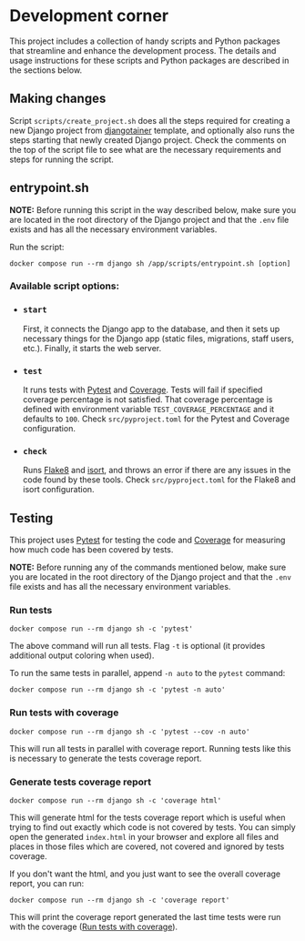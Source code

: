 # Development corner

This project  includes a collection of handy scripts and Python
packages that streamline and enhance the development process.
The details and usage instructions for these scripts and Python
packages are described in the sections below.

## Making changes

Script `scripts/create_project.sh` does all the steps required for
creating a new Django project from
[djangotainer](https://github.com/roknicmilos/djangotainer)
template, and optionally also runs the steps starting that newly
created Django project.
Check the comments on the top of the script file to see what are the
necessary requirements and steps for running the script.

## entrypoint.sh

**NOTE:** Before running this script in the way described below,
make sure you are located in the root directory of the Django
project and that the `.env` file exists and has all the necessary
environment variables.

Run the script:

    docker compose run --rm django sh /app/scripts/entrypoint.sh [option]

### Available script options:

- ### `start`

  First, it connects the Django app to the database, and then
  it sets up necessary things for the Django app (static files,
  migrations, staff users, etc.).
  Finally, it starts the web server.

- ### `test`

  It runs tests with [Pytest](https://docs.pytest.org/) and
  [Coverage](https://coverage.readthedocs.io/).
  Tests will fail if specified coverage percentage is not
  satisfied.
  That coverage percentage is defined with environment variable
  `TEST_COVERAGE_PERCENTAGE` and it defaults to `100`.
  Check `src/pyproject.toml` for the Pytest and Coverage configuration.

- ### `check`

  Runs [Flake8](https://flake8.pycqa.org/) and
  [isort](https://pycqa.github.io/isort/), and throws an error if
  there are any issues in the code found by these tools.
  Check `src/pyproject.toml` for the Flake8 and isort configuration.

## Testing

This project uses [Pytest](https://docs.pytest.org/) for testing the
code and [Coverage](https://coverage.readthedocs.io/) for measuring
how much code has been covered by tests.

**NOTE:** Before running any of the commands mentioned below,
make sure you are located in the root directory of the Django
project and that the `.env` file exists and has all the necessary
environment variables.

### Run tests

    docker compose run --rm django sh -c 'pytest'

The above command will run all tests.
Flag `-t` is optional (it provides additional output coloring when used).

To run the same tests in parallel, append `-n auto` to the `pytest` command:

    docker compose run --rm django sh -c 'pytest -n auto'

### Run tests with coverage

    docker compose run --rm django sh -c 'pytest --cov -n auto'

This will run all tests in parallel with coverage report.
Running tests like this is necessary to generate the tests coverage
report.

### Generate tests coverage report

    docker compose run --rm django sh -c 'coverage html'

This will generate html for the tests coverage report which is useful when
trying to find out exactly which code is not covered by tests.
You can simply open the generated `index.html` in your browser and explore
all files and places in those files which are covered, not covered and
ignored by tests coverage.

If you don't want the html, and you just want to see the overall coverage
report, you can run:

    docker compose run --rm django sh -c 'coverage report'

This will print the coverage report generated the last time tests were run
with the coverage ([Run tests with coverage](#run-tests-with-coverage)).
